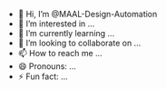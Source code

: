- 👋 Hi, I’m @MAAL-Design-Automation
- 👀 I’m interested in ...
- 🌱 I’m currently learning ...
- 💞️ I’m looking to collaborate on ...
- 📫 How to reach me ...
- 😄 Pronouns: ...
- ⚡ Fun fact: ...

<!---
MAAL-Design-Automation/MAAL-Design-Automation is a ✨ special ✨ repository because its `README.md` (this file) appears on your GitHub profile.
You can click the Preview link to take a look at your changes.
--->
